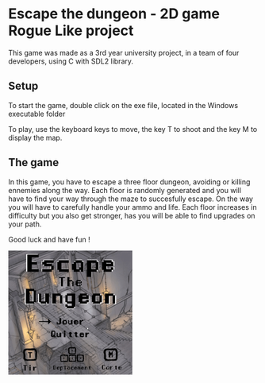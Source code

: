 # Escape the dungeon - 2D game Rogue Like project

This game was made as a 3rd year university project, in a team of four developers, using C with SDL2 library.

## Setup 

To start the game, double click on the exe file, located in the Windows executable folder

To play, use the keyboard keys to move, the key T to shoot and the key M to display the map.

## The game

In this game, you have to escape a three floor dungeon, avoiding or killing ennemies along the way. Each floor is randomly generated and you will have to find your way through the maze to succesfully escape. On the way you will have to carefully handle your ammo and life. Each floor increases in difficulty but you also get stronger, has you will be able to find upgrades on your path.

Good luck and have fun !

<img src="RogueLike2D.gif" width="250" height="250"/>




